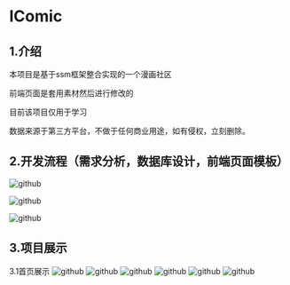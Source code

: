 # IComic

## 1.介绍

本项目是基于ssm框架整合实现的一个漫画社区

前端页面是套用素材然后进行修改的 

目前该项目仅用于学习 

数据来源于第三方平台，不做于任何商业用途，如有侵权，立刻删除。

## 2.开发流程（需求分析，数据库设计，前端页面模板）
![github](https://github.com/JeromerZWD/img1/blob/master/img/11.png "需求分析") 

![github](https://github.com/JeromerZWD/img1/blob/master/img/22.png "数据库设计") 

![github](https://github.com/JeromerZWD/img1/blob/master/img/33.png "前端页面模板") 

## 3.项目展示
3.1首页展示
![github](https://github.com/JeromerZWD/img1/blob/master/img/44.png "首页展示1") 
![github](https://github.com/JeromerZWD/img1/blob/master/img/55.png "首页展示2") 
![github](https://github.com/JeromerZWD/img1/blob/master/img/66.png "首页展示3") 
![github](https://github.com/JeromerZWD/img1/blob/master/img/77.png "首页展示4") 
![github](https://github.com/JeromerZWD/img1/blob/master/img/88.png "首页展示5") 
![github](https://github.com/JeromerZWD/img1/blob/master/img/99.png "首页展示6") 
